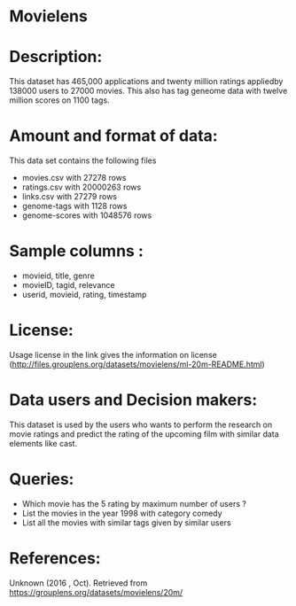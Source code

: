 # Movielens

# Description:

This dataset has 465,000 applications and twenty million ratings appliedby 138000 users to 27000 movies. This also has tag geneome data with twelve million scores on 1100 tags.

# Amount and format of data:

This data set contains the following files

* movies.csv with 27278 rows
* ratings.csv with 20000263 rows 
* links.csv with 27279 rows
* genome-tags with 1128 rows
* genome-scores with 1048576 rows

# Sample columns : 

* movieid, title, genre
* movieID, tagid, relevance
* userid, movieid, rating, timestamp

# License: 

Usage license in the link gives the information on license (http://files.grouplens.org/datasets/movielens/ml-20m-README.html)

# Data users and Decision makers: 
This dataset is used by the users who wants to perform the research on movie ratings and predict the rating of the upcoming film with similar data elements like cast.

# Queries:

* Which movie has the 5 rating by maximum number of users ?
* List the movies in the year 1998 with category comedy 
* List all the movies with similar tags given by similar users   

# References: 

Unknown (2016 , Oct). Retrieved from https://grouplens.org/datasets/movielens/20m/
